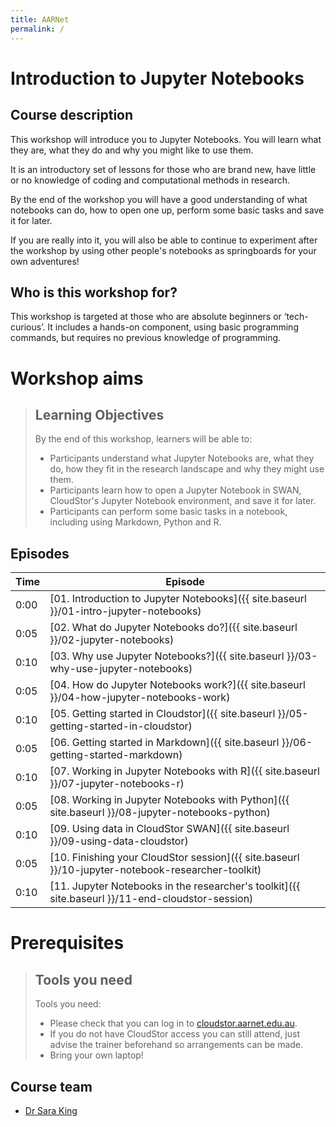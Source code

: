 ```yaml
---
title: AARNet
permalink: /
---
```


# Introduction to Jupyter Notebooks

## Course description

This workshop will introduce you to Jupyter Notebooks. You will learn what they are, what they do and why you might like to use them.

It is an introductory set of lessons for those who are brand new, have little or no knowledge of coding and computational methods in research.

By the end of the workshop you will have a good understanding of what notebooks can do, how to open one up, perform some basic tasks and save it for later.

If you are really into it, you will also be able to continue to experiment after the workshop by using other people's notebooks as springboards for your own adventures!

## Who is this workshop for?

This workshop is targeted at those who are absolute beginners or ‘tech-curious’. It includes a hands-on component, using basic programming commands, but requires no previous knowledge of programming.

# Workshop aims

>## Learning Objectives
> 
> By the end of this workshop, learners will be able to:
> 
> * Participants understand what Jupyter Notebooks are, what they do, how they fit in the research landscape and why they might use them.
> * Participants learn how to open a Jupyter Notebook in SWAN, CloudStor's Jupyter Notebook environment, and save it for later.
> * Participants can perform some basic tasks in a notebook, including using Markdown, Python and R.

## Episodes

| Time | Episode |
| --- | --- |
| 0:00 | [01. Introduction to Jupyter Notebooks]({{ site.baseurl }}/01-intro-jupyter-notebooks) |
| 0:05 | [02. What do Jupyter Notebooks do?]({{ site.baseurl }}/02-jupyter-notebooks) |
| 0:10 | [03. Why use Jupyter Notebooks?]({{ site.baseurl }}/03-why-use-jupyter-notebooks) |
| 0:05 | [04. How do Jupyter Notebooks work?]({{ site.baseurl }}/04-how-jupyter-notebooks-work) |
| 0:10 | [05. Getting started in Cloudstor]({{ site.baseurl }}/05-getting-started-in-cloudstor) |
| 0:05 | [06. Getting started in Markdown]({{ site.baseurl }}/06-getting-started-markdown) |
| 0:10 | [07. Working in Jupyter Notebooks with R]({{ site.baseurl }}/07-jupyter-notebooks-r) |
| 0:05 | [08. Working in Jupyter Notebooks with Python]({{ site.baseurl }}/08-jupyter-notebooks-python) |
| 0:10 | [09. Using data in CloudStor SWAN]({{ site.baseurl }}/09-using-data-cloudstor) |
| 0:05 | [10. Finishing your CloudStor session]({{ site.baseurl }}/10-jupyter-notebook-researcher-toolkit) |
| 0:10 | [11. Jupyter Notebooks in the researcher's toolkit]({{ site.baseurl }}/11-end-cloudstor-session) |


# Prerequisites

>## Tools you need
>
>Tools you need:
>
> * Please check that you can log in to [cloudstor.aarnet.edu.au](https://cloudstor.aarnet.edu.au).
> * If you do not have CloudStor access you can still attend, just advise the trainer beforehand so arrangements can be made.
> * Bring your own laptop!

## Course team

* [Dr Sara King](https://orcid.org/0000-0003-3199-5592)


